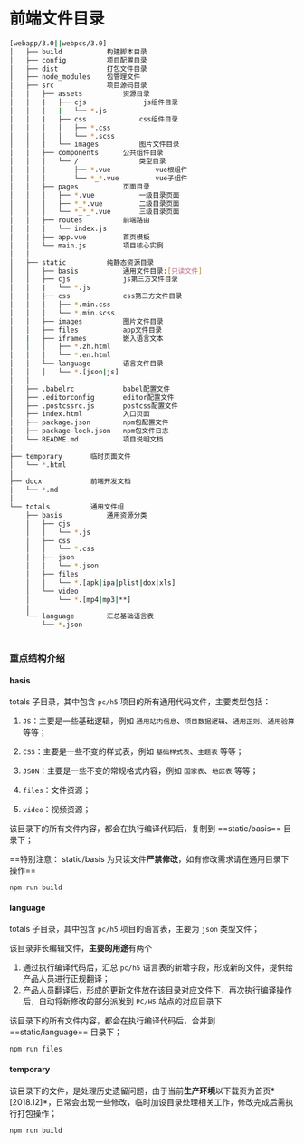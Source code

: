 # 前端文件目录

```bash
[webapp/3.0||webpcs/3.0]
│   ├── build           构建脚本目录
│   ├── config          项目配置目录
│   ├── dist            打包文件目录                   
│   ├── node_modules    包管理文件
│   ├── src             项目源码目录
│   │   ├── assets          资源目录
│   │   |   ├── cjs              js组件目录
│   │   │   |   └── *.js
│   │   |   ├── css             css组件目录
│   │   │   │   ├── *.css
│   │   │   │   └── *.scss 
│   │   |   └── images          图片文件目录
│   │   ├── components      公共组件目录
│   │   │   └── /               类型目录
│   │   │       ├── *.vue           vue根组件
│   │   │       └── *_*.vue         vue子组件
│   │   ├── pages           页面目录
│   │   │   ├── *.vue           一级目录页面
│   │   │   ├── *_*.vue         二级目录页面
│   │   │   └── *_*_*.vue       三级目录页面
│   │   ├── routes          前端路由
│   │   │   └── index.js
│   │   ├── app.vue         首页模板
│   │   └── main.js         项目核心实例
│   │ 
│   ├── static          纯静态资源目录
│   │   ├── basis           通用文件目录:[只读文件]
│   │   ├── cjs             js第三方文件目录
│   │   |   └── *.js
│   │   ├── css             css第三方文件目录
│   │   │   ├── *.min.css
│   │   │   └── *.min.scss 
│   │   ├── images          图片文件目录
│   │   ├── files           app文件目录
│   |   ├── iframes         嵌入语言文本
│   │   │   ├── *.zh.html
│   │   │   └── *.en.html
│   │   └── language        语言文件目录
│   │   │   └── *.[json|js]
│   │
│   ├── .babelrc            babel配置文件
│   ├── .editorconfig       editor配置文件
│   ├── .postcssrc.js       postcss配置文件
│   ├── index.html          入口页面
│   ├── package.json        npm包配置文件
│   ├── package-lock.json   npm包文件日志
│   └── README.md           项目说明文档
│
├── temporary       临时页面文件
│   └── *.html
│
├── docx            前端开发文档
│   └── *.md
│
└── totals          通用文件组
    ├── basis           通用资源分类
    │   ├── cjs        
    │   │   └── *.js
    │   ├── css        
    │   │   └── *.css
    │   ├── json        
    │   │   └── *.json
    │   ├── files        
    │   │   └── *.[apk|ipa|plist|dox|xls]
    │   └── video              
    │       └── *.[mp4|mp3|**]
    │
    └── language        汇总基础语言表
        └── *.json
       
```

### 重点结构介绍


#### basis 

totals 子目录，其中包含 `pc/h5` 项目的所有通用代码文件，主要类型包括：

1. `JS`：主要是一些基础逻辑，例如 `通用站内信息`、`项目数据逻辑`、`通用正则`、`通用验算` 等等；

2. `CSS`：主要是一些不变的样式表，例如 `基础样式表`、`主题表` 等等；

3. `JSON`：主要是一些不变的常规格式内容，例如 `国家表`、`地区表` 等等；
4. `files`：文件资源；
5. `video`：视频资源；

该目录下的所有文件内容，都会在执行编译代码后，复制到 ==static/basis== 目录下；

==特别注意： static/basis 为只读文件**严禁修改**，如有修改需求请在通用目录下操作==

```
npm run build
```

#### language

totals 子目录，其中包含 `pc/h5` 项目的语言表，主要为 `json` 类型文件；

该目录非长编辑文件，**主要的用途**有两个

1. 通过执行编译代码后，汇总 `pc/h5` 语言表的新增字段，形成新的文件，提供给产品人员进行正规翻译；
2. 产品人员翻译后，形成的更新文件放在该目录对应文件下，再次执行编译操作后，自动将新修改的部分派发到 `PC/H5` 站点的对应目录下

该目录下的所有文件内容，都会在执行编译代码后，合并到 ==static/language== 目录下；

```
npm run files
```

#### temporary

该目录下的文件，是处理历史遗留问题，由于当前**生产环境**以下载页为首页*[2018.12]*，日常会出现一些修改，临时加设目录处理相关工作，修改完成后需执行打包操作；

```
npm run build
```



